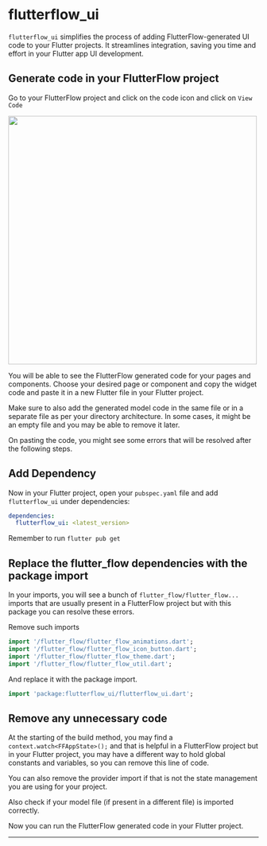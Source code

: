 # flutterflow_ui

`flutterflow_ui` simplifies the process of adding FlutterFlow-generated UI code to your Flutter projects. It streamlines integration, saving you time and effort in your Flutter app UI development.

## Generate code in your FlutterFlow project

Go to your FlutterFlow project and click on the code icon and click on `View Code`

<img src="https://github.com/FlutterFlow/flutterflow-ui/blob/pooja/new_widgets/assets/package1.gif" width="500" />

You will be able to see the FlutterFlow generated code for your pages and components. Choose your desired page or component and copy the widget code and paste it in a new Flutter file in your Flutter project. 

Make sure to also add the generated model code in the same file or in a separate file as per your directory architecture. In some cases, it might be an empty file and you may be able to remove it later.

On pasting the code, you might see some errors that will be resolved after the following steps.

## Add Dependency

Now in your Flutter project, open your `pubspec.yaml` file and add `flutterflow_ui` under dependencies:

```yaml
dependencies:
  flutterflow_ui: <latest_version>
```
Remember to run `flutter pub get`

## Replace the flutter_flow dependencies with the package import

In your imports, you will see a bunch of `flutter_flow/flutter_flow...` imports that are usually present in a FlutterFlow project but with this package you can resolve these errors. 

Remove such imports
```dart
import '/flutter_flow/flutter_flow_animations.dart';
import '/flutter_flow/flutter_flow_icon_button.dart';
import '/flutter_flow/flutter_flow_theme.dart';
import '/flutter_flow/flutter_flow_util.dart';
```

And replace it with the package import.

```dart
import 'package:flutterflow_ui/flutterflow_ui.dart';
```

## Remove any unnecessary code

At the starting of the build method, you may find a `context.watch<FFAppState>();` and that is helpful in a FlutterFlow project but in your Flutter project, you may have a different way to hold global constants and variables, so you can remove this line of code. 

You can also remove the provider import if that is not the state management you are using for your project. 

Also check if your model file (if present in a different file) is imported correctly.

Now you can run the FlutterFlow generated code in your Flutter project. 

__________________________________________





